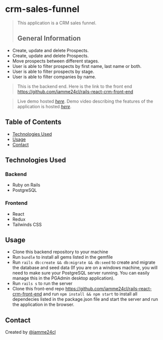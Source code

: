 # crm-sales-funnel
> This application is a CRM sales funnel.
> ## General Information
- Create, update and delete Prospects.
- Create, update and delete Prospects.
- Move prospects between different stages.
- User is able to filter prospects by first name, last name or both.
- User is able to filter prospects by stage.
- User is able to filter companies by name.

> This is the backend end. Here is the link to the front end https://github.com/iamme24cl/rails-react-crm-front-end

> Live demo hosted [_here_](https://rails-react-crm.netlify.app/). 
> Demo video describing the features of the application is hosted [_here_](https://www.loom.com/share/25748eab68cd44a59f5422ab1fc85150?sharedAppSource=personal_library).

## Table of Contents
* [Technologies Used](#technologies-used)
* [Usage](#usage)
* [Contact](#contact)

## Technologies Used
### Backend 
* Ruby on Rails
* PostgreSQL
### Frontend
* React
* Redux
* Tailwinds CSS

## Usage
* Clone this backend repository to your machine 
* Run `bundle` to install all gems listed in the gemfile
* Run `rails db:create && db:migrate && db:seed` to create and migrate the database and seed data (If you are on a windows machine, you will need to make sure your PostgreSQL server running. You can easily manage this in the PGAdmin desktop application).
* Run `rails s` to run the server
* Clone this front-end repo https://github.com/iamme24cl/rails-react-crm-front-end and run `npm install && npm start` to install all dependecies listed in the package.json file and start the server and run the application in the browser.


## Contact
Created by [@iamme24cl](https://github.com/iamme24cl) 
